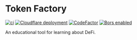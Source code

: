 # Token Factory

[![ci](https://github.com/owodunni/token-factory/actions/workflows/build.yml/badge.svg)](https://github.com/owodunni/token-factory)
[![Cloudflare deployment](https://img.shields.io/badge/www-token.jardoole.xyz-blue)](https://token.jardoole.xyz)
[![CodeFactor](https://www.codefactor.io/repository/github/owodunni/token-factory/badge)](https://www.codefactor.io/repository/github/owodunni/token-factory)
[![Bors enabled](https://bors.tech/images/badge_small.svg)](https://app.bors.tech/repositories/57280)

An educational tool for learning about DeFi.
